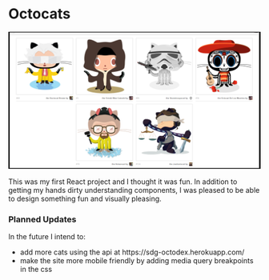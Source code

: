 # Octocats

<img src="./src/images/Octocats.png">

This was my first React project and I thought it was fun. In addition to getting my hands dirty understanding components, I was pleased to be able to design something fun and visually pleasing.

<h3> Planned Updates </h3>
In the future I intend to:
<ul>
<li> add more cats using the api at https://sdg-octodex.herokuapp.com/ </li>
<li> make the site more mobile friendly by adding media query breakpoints in the css </li>
</ul>
